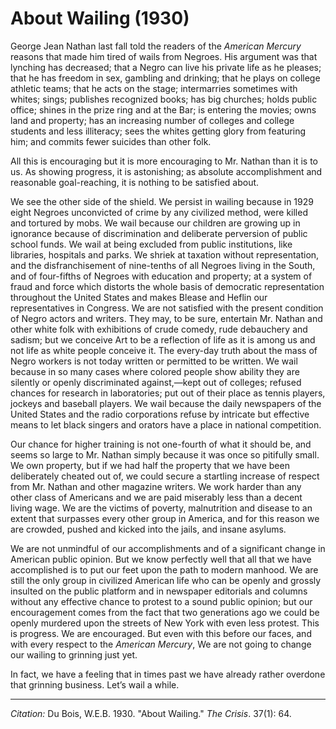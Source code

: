 # About Wailing (1930)

George Jean Nathan last fall told the readers of the *American Mercury* reasons that made him tired of wails from Negroes. His argument was that lynching has decreased; that a Negro can live his private life as he pleases; that he has freedom in sex, gambling and drinking; that he plays on college athletic teams; that he acts on the stage; intermarries sometimes with whites; sings; publishes recognized books; has big churches; holds public office; shines in the prize ring and at the Bar; is entering the movies; owns land and property; has an increasing number of colleges and college students and less illiteracy; sees the whites getting glory from featuring him; and commits fewer suicides than other folk.

All this is encouraging but it is more encouraging to Mr. Nathan than it is to us. As showing progress, it is astonishing; as absolute accomplishment and reasonable goal-reaching, it is nothing to be satisfied about.

We see the other side of the shield. We persist in wailing because in 1929 eight Negroes unconvicted of crime by any civilized method, were killed and tortured by mobs. We wail because our children are growing up in ignorance because of discrimination and deliberate perversion of public school funds. We wail at being excluded from public institutions, like libraries, hospitals and parks. We shriek at taxation without representation, and the disfranchisement of nine-tenths of all Negroes living in the South, and of four-fifths of Negroes with education and property; at a system of fraud and force which distorts the whole basis of democratic representation throughout the United States and makes Blease and Heflin our representatives in Congress. We are not satisfied with the present condition of Negro actors and writers. They may, to be sure, entertain Mr. Nathan and other white folk with exhibitions of crude comedy, rude debauchery and sadism; but we conceive Art to be a reflection of life as it is among us and not life as white people conceive it. The every-day truth about the mass of Negro workers is not today written or permitted to be written. We wail because in so many cases where colored people show ability they are silently or openly discriminated against,—kept out of colleges; refused chances for research in laboratories; put out of their place as tennis players, jockeys and baseball players. We wail because the daily newspapers of the United States and the radio corporations refuse by intricate but effective means to let black singers and orators have a place in national competition.

Our chance for higher training is not one-fourth of what it should be, and seems so large to Mr. Nathan simply because it was once so pitifully small. We own property, but if we had half the property that we have been deliberately cheated out of, we could secure a startling increase of respect from Mr. Nathan and other magazine writers. We work harder than any other class of Americans and we are paid miserably less than a decent living wage. We are the victims of poverty, malnutrition and disease to an extent that surpasses every other group in America, and for this reason we are crowded, pushed and kicked into the jails, and insane asylums.

We are not unmindful of our accomplishments and of a significant change in American public opinion. But we know perfectly well that all that we have accomplished is to put our feet upon the path to modern manhood. We are still the only group in civilized American life who can be openly and grossly insulted on the public platform and in newspaper editorials and columns without any effective chance to protest to a sound public opinion; but our encouragement comes from the fact that two generations ago we could be openly murdered upon the streets of New York with even less protest. This is progress. We are encouraged. But even with this before our faces, and with every respect to the *American Mercury*, We are not going to change our wailing to grinning just yet.

In fact, we have a feeling that in times past we have already rather overdone that grinning business. Let’s wail a while.

______________
*Citation:* Du Bois, W.E.B. 1930. "About Wailing." *The Crisis*. 37(1): 64.
